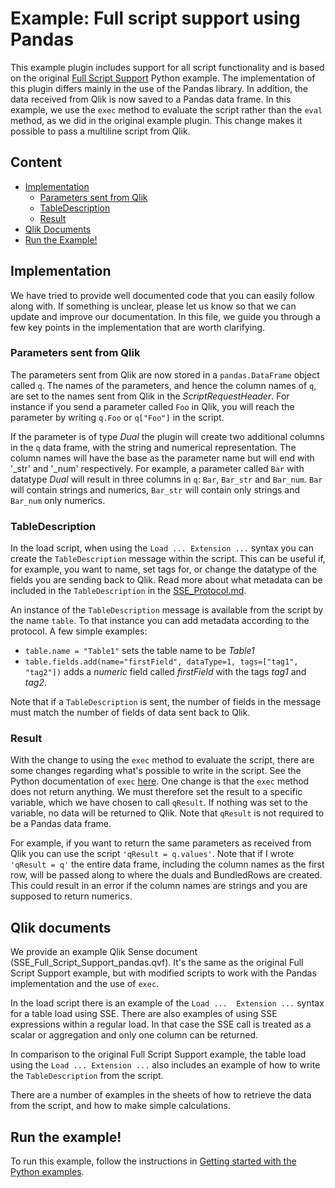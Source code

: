 # Example: Full script support using Pandas
This example plugin includes support for all script functionality and is based on the original [Full Script Support](../FullScriptSupport/README.md) Python example. The implementation of this plugin differs mainly in the use of the Pandas library. In addition, the data received from Qlik is now saved to a Pandas data frame. In this example, we use the `exec` method to evaluate the script rather than the `eval` method, as we did in the original example plugin. This change makes it possible to pass a multiline script from Qlik.

## Content
* [Implementation](#implementation)
    * [Parameters sent from Qlik](#parameters-sent-from-qlik)
    * [TableDescription](#tabledescription)
    * [Result](#result)
* [Qlik Documents](#qlik-documents)
* [Run the Example!](#run-the-example)

## Implementation
We have tried to provide well documented code that you can easily follow along with. If something is unclear, please let us know so that we can update and improve our documentation. In this file, we guide you through a few key points in the implementation that are worth clarifying.

### Parameters sent from Qlik
The parameters sent from Qlik are now stored in a `pandas.DataFrame` object called `q`. The names of the parameters, and hence the column names of `q`, are set to the names sent from Qlik in the _ScriptRequestHeader_. For instance if you send a parameter called `Foo` in Qlik, you will reach the parameter by writing `q.Foo` or `q["Foo"]` in the script.

If the parameter is of type _Dual_ the plugin will create two additional columns in the `q` data frame, with the string and numerical representation. The column names will have the base as the parameter name but will end with '_str' and '_num' respectively. For example, a parameter called `Bar` with datatype _Dual_ will result in three columns in `q`: `Bar`, `Bar_str` and `Bar_num`. `Bar` will contain strings and numerics, `Bar_str` will contain only strings and `Bar_num` only numerics.

### TableDescription
In the load script, when using the `Load ... Extension ...` syntax you can create the `TableDescription` message within the script. This can be useful if, for example, you want to name, set tags for, or change the datatype of the fields you are sending back to Qlik. Read more about what metadata can be included in the `TableDescription` in the [SSE_Protocol.md](../../../docs/SSE_Protocol.md#qlik.sse.TableDescription).

An instance of the `TableDescription` message is available from the script by the name `table`. To that instance you can add metadata according to the protocol. A few simple examples:

- `table.name = "Table1"` sets the table name to be _Table1_
- `table.fields.add(name="firstField", dataType=1, tags=["tag1", "tag2"])` adds a _numeric_ field called _firstField_ with the tags _tag1_ and _tag2_.

Note that if a `TableDescription` is sent, the number of fields in the message must match the number of fields of data sent back to Qlik.

### Result
With the change to using the `exec` method to evaluate the script, there are some changes regarding what's possible to write in the script. See the Python documentation of `exec` [here](https://docs.python.org/3/library/functions.html#exec). One change is that the `exec` method does not return anything. We must therefore set the result to a specific variable, which we have chosen to call `qResult`. If nothing was set to the variable, no data will be returned to Qlik. Note that `qResult` is not required to be a Pandas data frame.

For example, if you want to return the same parameters as received from Qlik you can use the script `'qResult = q.values'`. Note that if I wrote `'qResult = q'` the entire data frame, including the column names as the first row, will be passed along to where the duals and BundledRows are created. This could result in an error if the column names are strings and you are supposed to return numerics.


## Qlik documents
We provide an example Qlik Sense document (SSE_Full_Script_Support_pandas.qvf). It's the same as the original Full Script Support example, but with modified scripts to work with the Pandas implementation and the use of `exec`.

In the load script there is an example of the `Load ...  Extension ...` syntax for a table load using SSE. There are also examples of using SSE expressions within a regular load. In that case the SSE call is treated as a scalar or aggregation and only one column can be returned.

In comparison to the original Full Script Support example, the table load using the `Load ... Extension ...` also includes an example of how to write the `TableDescription` from the script.

There are a number of examples in the sheets of how to retrieve the data from the script, and how to make simple calculations.


## Run the example!
To run this example, follow the instructions in [Getting started with the Python examples](../GetStarted.md).
